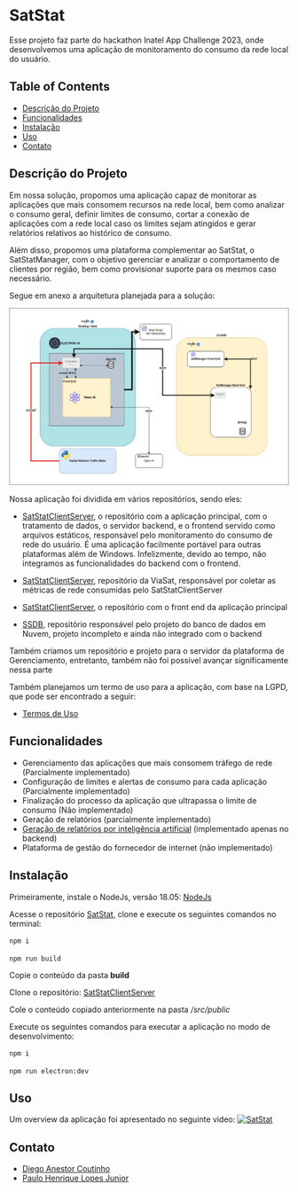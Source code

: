 # SatStat

Esse projeto faz parte do hackathon Inatel App Challenge 2023, onde desenvolvemos uma aplicação de monitoramento do consumo da rede local do usuário.

## Table of Contents

- [Descrição do Projeto](#descrição-do-projeto)
- [Funcionalidades](#funcionalidades)
- [Instalação](#instalação)
- [Uso](#uso)
- [Contato](#contato)

## Descrição do Projeto

Em nossa solução, propomos uma aplicação capaz de monitorar as aplicações que mais consomem recursos na rede local, bem como analizar o consumo geral, definir limites de consumo, cortar a conexão de aplicações com a rede local caso os limites sejam atingidos e gerar relatórios relativos ao histórico de consumo.

Além disso, propomos uma plataforma complementar ao SatStat, o SatStatManager, com o objetivo gerenciar e analizar o comportamento de clientes por região, bem como provisionar suporte para os mesmos caso necessário.

Segue em anexo a arquitetura planejada para a solução:

![Arquitetura da Solução](./docs/SatStatArchitecture.jpg)

Nossa aplicação foi dividida em vários repositórios, sendo eles:

- [SatStatClientServer](https://github.com/SatStat/SatStatClientServer), o repositório com a aplicação principal, com o tratamento de dados, o servidor backend, e o frontend servido como arquivos estáticos, responsável pelo monitoramento do consumo de rede do usuário. É uma aplicação facilmente portável para outras plataformas além de Windows. Infelizmente, devido ao tempo, não integramos as funcionalidades do backend com o frontend.

- [SatStatClientServer](https://github.com/SatStat/Viasat-NetworkTrafficMeter), repositório da ViaSat, responsável por coletar as métricas de rede consumidas pelo SatStatClientServer

- [SatStatClientServer](https://github.com/SatStat/SatStat), o repositório com o front end da aplicação principal

- [SSDB](https://github.com/SatStat/SSDB), repositório responsável pelo projeto do banco de dados em Nuvem, projeto incompleto e ainda não integrado com o backend

Também criamos um repositório e projeto para o servidor da plataforma de Gerenciamento, entretanto, também não foi possível avançar significamente nessa parte

Também planejamos um termo de uso para a aplicação, com base na LGPD, que pode ser encontrado a seguir:

- [Termos de Uso](./docs/lgpd.md)

## Funcionalidades

- Gerenciamento das aplicações que mais consomem tráfego de rede (Parcialmente implementado)
- Configuração de limites e alertas de consumo para cada aplicação (Parcialmente implementado)
- Finalização do processo da aplicação que ultrapassa o limite de consumo (Não implementado)
- Geração de relatórios (parcialmente implementado)
- [Geração de relatórios por inteligência artificial](https://github.com/SatStat/SatStatClientServer/tree/naturalLenguage) (implementado apenas no backend)
- Plataforma de gestão do fornecedor de internet (não implementado)

## Instalação

Primeiramente, instale o NodeJs, versão 18.05: [NodeJs](https://nodejs.org/en)

Acesse o repositório [SatStat](https://github.com/SatStat/SatStat), clone e execute os seguintes comandos no terminal:
```
npm i

npm run build

```

Copie o conteúdo da pasta <b>build</b>

Clone o repositório: [SatStatClientServer](https://github.com/SatStat/SatStatClientServer)

Cole o conteúdo copiado anteriormente na pasta <i>/src/public</i>

Execute os seguintes comandos para executar a aplicação no modo de desenvolvimento:

```
npm i

npm run electron:dev

```


## Uso

Um overview da aplicação foi apresentado no seguinte video:
[![SatStat](https://img.youtube.com/vi/jn8kYSdKeEg/0.jpg)](https://youtu.be/jn8kYSdKeEg)

## Contato

- [Diego Anestor Coutinho](https://github.com/DIEGOVZK)
- [Paulo Henrique Lopes Junior](https://github.com/paulolopestech)